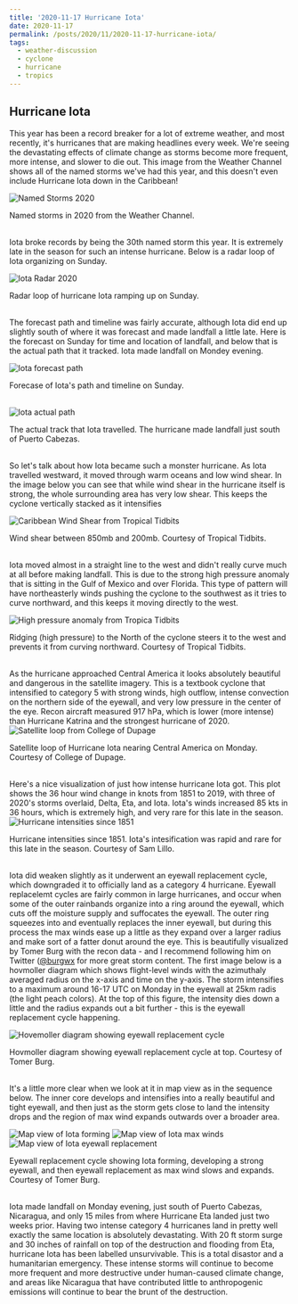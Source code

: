 ```yaml
---
title: '2020-11-17 Hurricane Iota'
date: 2020-11-17
permalink: /posts/2020/11/2020-11-17-hurricane-iota/
tags:
  - weather-discussion
  - cyclone
  - hurricane
  - tropics
---
```



Hurricane Iota
------

This year has been a record breaker for a lot of extreme weather, and most recently, it's hurricanes that are making headlines every week. We're seeing the devastating effects of climate change as storms become more frequent, more intense, and slower to die out. 
This image from the Weather Channel shows all of the named storms we've had this year, and this doesn't even include Hurricane Iota down in the Caribbean!

![Named Storms 2020](/torimcd.github.io/images/all_named_storms2020.gif)
<figcaption>Named storms in 2020 from the Weather Channel.</figcaption><br>

Iota broke records by being the 30th named storm this year. It is extremely late in the season for such an intense hurricane. Below is a radar loop of Iota organizing on Sunday.  

![Iota Radar 2020](/torimcd.github.io/images/iota_radar.png)
<figcaption>Radar loop of hurricane Iota ramping up on Sunday.</figcaption><br>

The forecast path and timeline was fairly accurate, although Iota did end up slightly south of where it was forecast and made landfall a little late. Here is the forecast on Sunday for time and location of landfall, and below that is the actual path that it tracked. Iota made landfall on Mondey evening.


![Iota forecast path](/torimcd.github.io/images/iota_forecast.png)
<figcaption>Forecase of Iota's path and timeline on Sunday.</figcaption><br>

![Iota actual path](/torimcd.github.io/images/iota_track_actual.png)
<figcaption>The actual track that Iota travelled. The hurricane made landfall just south of Puerto Cabezas.</figcaption><br>


So let's talk about how Iota became such a monster hurricane. As Iota travelled westward, it moved through warm oceans and low wind shear. In the image below you can see that while wind shear in the hurricane itself is strong, the whole surrounding area has very low shear. This keeps the cyclone vertically stacked as it intensifies

![Caribbean Wind Shear from Tropical Tidbits](https://www.tropicaltidbits.com/analysis/models/gfs/2020111518/gfs_shear_watl_1.png)
<figcaption>Wind shear between 850mb and 200mb. Courtesy of Tropical Tidbits.</figcaption><br>

Iota moved almost in a straight line to the west and didn't really curve much at all before making landfall. This is due to the strong high pressure anomaly that is sitting in the Gulf of Mexico and over Florida. This type of pattern will have northeasterly winds pushing the cyclone to the southwest as it tries to curve northward, and this keeps it moving directly to the west.

![High pressure anomaly from Tropica Tidbits](https://www.tropicaltidbits.com/analysis/models/gfs/2020111500/gfs_z500aNorm_watl_1.png)
<figcaption>Ridging (high pressure) to the North of the cyclone steers it to the west and prevents it from curving northward. Courtesy of Tropical Tidbits.</figcaption><br>

As the hurricane approached Central America it looks absolutely beautiful and dangerous in the satellite imagery. This is a textbook cyclone that intensified to category 5 with strong winds, high outflow, intense convection on the northern side of the eyewall, and very low pressure in the center of the eye. Recon aircraft measured 917 hPa, which is lower (more intense) than Hurricane Katrina and the strongest hurricane of 2020.
![Satellite loop from College of Dupage](/torimcd.github.io/images/CODNEXLAB-GOES.gif)
<figcaption>Satellite loop of Hurricane Iota nearing Central America on Monday. Courtesy of College of Dupage.</figcaption><br>

Here's a nice visualization of just how intense hurricane Iota got. This plot shows the 36 hour wind change in knots from 1851 to 2019, with three of 2020's storms overlaid, Delta, Eta, and Iota. Iota's winds increased 85 kts in 36 hours, which is extremely high, and very rare for this late in the season.
![Hurricane intensities since 1851](/torimcd.github.io/images/intensities.png)
<figcaption>Hurricane intensities since 1851. Iota's intesification was rapid and rare for this late in the season. Courtesy of Sam Lillo.</figcaption><br>

Iota did weaken slightly as it underwent an eyewall replacement cycle, which downgraded it to officially land as a category 4 hurricane. Eyewall replacelemt cycles are fairly common in large hurricanes, and occur when some of the outer rainbands organize into a ring around the eyewall, which cuts off the moisture supply and suffocates the eyewall. The outer ring squeezes into and eventually replaces the inner eyewall, but during this process the max winds ease up a little as they expand over a larger radius and make sort of a fatter donut around the eye. This is beautifully visualized by Tomer Burg with the recon data - and I recommend following him on Twitter ([@burgwx](https://twitter.com/burgwx) for more great storm content. The first image below is a hovmoller diagram which shows flight-level winds with the azimuthaly averaged radius on the x-axis and time on the y-axis. The storm intensifies to a maximum around 16-17 UTC on Monday in the eyewall at 25km radis (the light peach colors). At the top of this figure, the intensity dies down a little and the radius expands out a bit further - this is the eyewall replacement cycle happening. 

![Hovemoller diagram showing eyewall replacement cycle](/torimcd.github.io/images/iota_hovmoller.png)
<figcaption>Hovmoller diagram showing eyewall replacement cycle at top. Courtesy of Tomer Burg.</figcaption><br>

It's a little more clear when we look at it in map view as in the sequence below. The inner core develops and intensifies into a really beautiful and tight eyewall, and then just as the storm gets close to land the intensity drops and the region of max wind expands outwards over a broader area.

![Map view of Iota forming](/torimcd.github.io/images/iota_formation.png)
![Map view of Iota max winds](/torimcd.github.io/images/iota_max_winds.png)
![Map view of Iota eyewall replacement](/torimcd.github.io/images/iota_eyewall_replacement.png)
<figcaption>Eyewall replacement cycle showing Iota forming, developing a strong eyewall, and then eyewall replacement as max wind slows and expands. Courtesy of Tomer Burg.</figcaption><br>


Iota made landfall on Monday evening, just south of Puerto Cabezas, Nicaragua, and only 15 miles from where Hurricane Eta landed just two weeks prior. Having two intense category 4 hurricanes land in pretty well exactly the same location is absolutely devastating. With 20 ft storm surge and 30 inches of rainfall on top of the destruction and flooding from Eta, hurricane Iota has been labelled unsurvivable. This is a total disastor and a humanitarian emergency. These intense storms will continue to become more frequent and more destructive under human-caused climate change, and areas like Nicaragua that have contributed little to anthropogenic emissions will continue to bear the brunt of the destruction.

